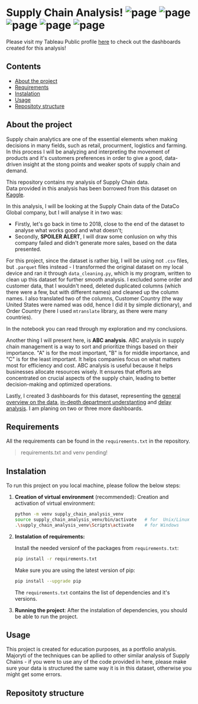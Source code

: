# Supply Chain Analysis! ![page](https://img.shields.io/badge/Data%20Analytics-8A2BE2) ![page](https://img.shields.io/badge/Data%20Cleaning-DBC4F0) ![page](https://img.shields.io/badge/Feature%20Engineering-916DB3) ![page](https://img.shields.io/badge/Vizualization-8A2BE2) ![page](https://img.shields.io/badge/Statistics-9BE8D8)

Please visit my Tableau Public profile [here](https://public.tableau.com/app/profile/truposzeq/vizzes) to check out the dashboards created for this analysis!

## Contents
- [About the project](#about_the_project)
- [Requirements](#requirements)
- [Instalation](#instalation)
- [Usage](#usage)
- [Repositoty structure](#repository_structure)



## About the project
Supply chain analytics are one of the essential elements when making decisions in many fields, such as retail, procurment, logistics and farming. In this process I will be analyzing and interpreting the movement of products and it's customers preferences in order to give a good, data-driven insight at the stong points and weaker spots of supply chain and demand. 

This repository contains my analysis of Supply Chain data.  
Data provided in this analysis has been borrowed from this dataset on [Kaggle](https://www.kaggle.com/datasets/shashwatwork/dataco-smart-supply-chain-for-big-data-analysis).

In this analysis, I will be looking at the Supply Chain data of the DataCo Global company, but I will analyse it in two was:
- Firstly, let's go back in time to 2018, close to the end of the dataset to analyse what works good and what doesn't;
- Secondly, **SPOILER ALERT**, I will draw some conlusion on why this company failed and didn't generate more sales, based on the data presented.

For this project, since the dataset is rather big, I will be using not `.csv` files, but `.parquet` files instead - I transformed the original dataset on my local device and ran it through `data_cleaning.py`, which is my program, written to clean up this dataset for further smooth analysis. I excluded some order and customer data, that I wouldn't need, deleted duplicated columns (which there were a few, but with different names) and cleaned up the column names. I also translated two of the columns, Customer Country (the way United States were named was odd, hence I did it by simple dictionary), and Order Country (here I used `mtranslate` library, as there were many countries).

In the notebook you can read through my exploration and my conclusions.

Another thing I will present here, is **ABC analysis**. ABC analysis in supply chain management is a way to sort and prioritize things based on their importance. "A" is for the most important, "B" is for middle importance, and "C" is for the least important. It helps companies focus on what matters most for efficiency and cost. ABC analysis is useful because it helps businesses allocate resources wisely. It ensures that efforts are concentrated on crucial aspects of the supply chain, leading to better decision-making and optimized operations.

Lastly, I created 3 dashboards for this dataset, representing the [general overview on the data](https://public.tableau.com/app/profile/truposzeq/viz/Supply_Chain_Analysis_Dashboard_1/Gen), [in-depth department understanting](https://public.tableau.com/app/profile/truposzeq/viz/Supply_Chain_Analysis_Dashboard_2/DPC) and [delay analysis](https://public.tableau.com/app/profile/truposzeq/viz/Supply_Chain_Analysis_Dashboard_3/Delays). I am planing on two or three more dashboards.


## Requirements

All the requirements can be found in the `requirements.txt` in the repository.
> requirements.txt and venv pending!

## Instalation
To run this project on you local machine, please follow the below steps:
1. **Creation of virtual environment** (recommended):
    Creation and activation of virtual environment:

    ```bash
    python -m venv supply_chain_analysis_venv
    source supply_chain_analysis_venv/bin/activate   # for  Unix/Linux
    .\supply_chain_analysis_venv\Scripts\activate    # for Windows
    ```
2. **Instalation of requirements:**

    Install the needed versionf of the packages from `requirements.txt`:

    ```bash
    pip install -r requirements.txt
    ```
    Make sure you are using the latest version of pip:

    ```bash
    pip install --upgrade pip
    ```
    The `requirements.txt` contains the list of dependencies and it's versions.

3. **Running the project**:
    After the instalation of dependencies, you should be able to run the project.


## Usage
This project is created for education purposes, as a portfolio analysis. Majoryti of the techniques can be apllied to other similar analysis of Supply Chains - if you were to use any of the code provided in here, please make sure your data is structured the same way it is in this dataset, otherwise you might get some errors.

## Repositoty structure
